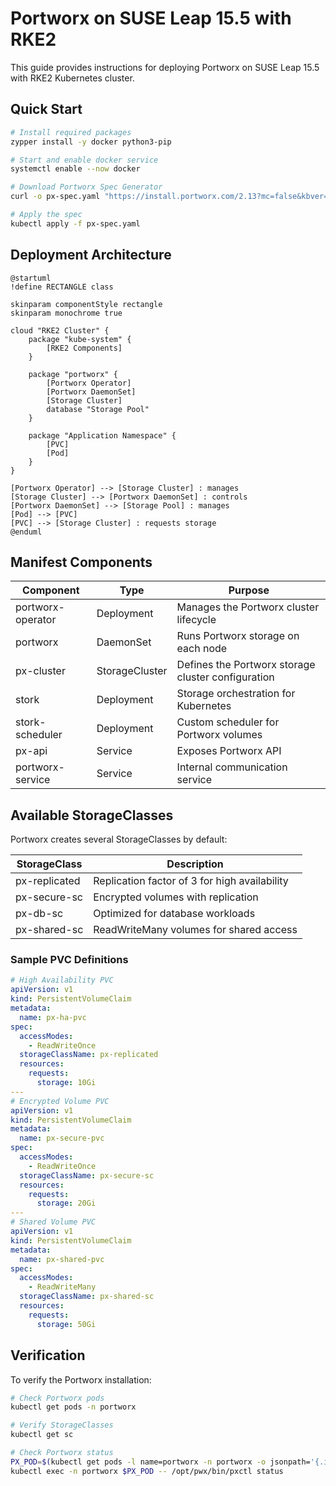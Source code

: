 # Portworx on SUSE Leap 15.5 with RKE2

This guide provides instructions for deploying Portworx on SUSE Leap 15.5 with RKE2 Kubernetes cluster.

## Quick Start

```bash
# Install required packages
zypper install -y docker python3-pip

# Start and enable docker service
systemctl enable --now docker

# Download Portworx Spec Generator
curl -o px-spec.yaml "https://install.portworx.com/2.13?mc=false&kbver=v1.28.2&b=true&c=px-cluster-1&stork=true&csi=true&pxOperator=true&ns=portworx&osft=true&type=oci&ociPassphrase=&ociUsername=&ociSecret=&ociSecretNamespace=&ociEndpoint=&st=k8s&promop=true"

# Apply the spec
kubectl apply -f px-spec.yaml
```

## Deployment Architecture

```kroki-plantuml
@startuml
!define RECTANGLE class

skinparam componentStyle rectangle
skinparam monochrome true

cloud "RKE2 Cluster" {
    package "kube-system" {
        [RKE2 Components]
    }
    
    package "portworx" {
        [Portworx Operator]
        [Portworx DaemonSet]
        [Storage Cluster]
        database "Storage Pool"
    }
    
    package "Application Namespace" {
        [PVC]
        [Pod]
    }
}

[Portworx Operator] --> [Storage Cluster] : manages
[Storage Cluster] --> [Portworx DaemonSet] : controls
[Portworx DaemonSet] --> [Storage Pool] : manages
[Pod] --> [PVC]
[PVC] --> [Storage Cluster] : requests storage
@enduml
```

## Manifest Components

| Component | Type | Purpose |
|-----------|------|---------|
| portworx-operator | Deployment | Manages the Portworx cluster lifecycle |
| portworx | DaemonSet | Runs Portworx storage on each node |
| px-cluster | StorageCluster | Defines the Portworx storage cluster configuration |
| stork | Deployment | Storage orchestration for Kubernetes |
| stork-scheduler | Deployment | Custom scheduler for Portworx volumes |
| px-api | Service | Exposes Portworx API |
| portworx-service | Service | Internal communication service |

## Available StorageClasses

Portworx creates several StorageClasses by default:

| StorageClass | Description |
|--------------|-------------|
| px-replicated | Replication factor of 3 for high availability |
| px-secure-sc | Encrypted volumes with replication |
| px-db-sc | Optimized for database workloads |
| px-shared-sc | ReadWriteMany volumes for shared access |

### Sample PVC Definitions

```yaml
# High Availability PVC
apiVersion: v1
kind: PersistentVolumeClaim
metadata:
  name: px-ha-pvc
spec:
  accessModes:
    - ReadWriteOnce
  storageClassName: px-replicated
  resources:
    requests:
      storage: 10Gi
---
# Encrypted Volume PVC
apiVersion: v1
kind: PersistentVolumeClaim
metadata:
  name: px-secure-pvc
spec:
  accessModes:
    - ReadWriteOnce
  storageClassName: px-secure-sc
  resources:
    requests:
      storage: 20Gi
---
# Shared Volume PVC
apiVersion: v1
kind: PersistentVolumeClaim
metadata:
  name: px-shared-pvc
spec:
  accessModes:
    - ReadWriteMany
  storageClassName: px-shared-sc
  resources:
    requests:
      storage: 50Gi
```

## Verification

To verify the Portworx installation:

```bash
# Check Portworx pods
kubectl get pods -n portworx

# Verify StorageClasses
kubectl get sc

# Check Portworx status
PX_POD=$(kubectl get pods -l name=portworx -n portworx -o jsonpath='{.items[0].metadata.name}')
kubectl exec -n portworx $PX_POD -- /opt/pwx/bin/pxctl status